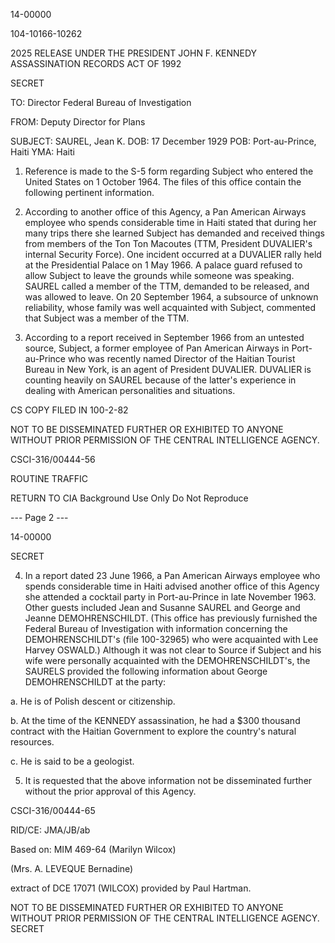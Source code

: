 14-00000

104-10166-10262

2025 RELEASE UNDER THE PRESIDENT JOHN F. KENNEDY ASSASSINATION RECORDS ACT OF 1992

SECRET

TO: Director
Federal Bureau of Investigation

FROM: Deputy Director for Plans

SUBJECT: SAUREL, Jean K.
DOB: 17 December 1929
POB: Port-au-Prince, Haiti
YMA: Haiti

1. Reference is made to the S-5 form regarding Subject who entered the United States on 1 October 1964. The files of this office contain the following pertinent information.

2. According to another office of this Agency, a Pan American Airways employee who spends considerable time in Haiti stated that during her many trips there she learned Subject has demanded and received things from members of the Ton Ton Macoutes (TTM, President DUVALIER's internal Security Force). One incident occurred at a DUVALIER rally held at the Presidential Palace on 1 May 1966. A palace guard refused to allow Subject to leave the grounds while someone was speaking. SAUREL called a member of the TTM, demanded to be released, and was allowed to leave. On 20 September 1964, a subsource of unknown reliability, whose family was well acquainted with Subject, commented that Subject was a member of the TTM.

3. According to a report received in September 1966 from an untested source, Subject, a former employee of Pan American Airways in Port-au-Prince who was recently named Director of the Haitian Tourist Bureau in New York, is an agent of President DUVALIER. DUVALIER is counting heavily on SAUREL because of the latter's experience in dealing with American personalities and situations.

CS COPY FILED IN 100-2-82

NOT TO BE DISSEMINATED FURTHER OR EXHIBITED
TO ANYONE WITHOUT PRIOR PERMISSION OF THE
CENTRAL INTELLIGENCE AGENCY.

CSCI-316/00444-56

ROUTINE TRAFFIC

RETURN TO CIA
Background Use Only
Do Not Reproduce

--- Page 2 ---

14-00000

SECRET

4. In a report dated 23 June 1966, a Pan American Airways employee who spends considerable time in Haiti advised another office of this Agency she attended a cocktail party in Port-au-Prince in late November 1963. Other guests included Jean and Susanne SAUREL and George and Jeanne DEMOHRENSCHILDT. (This office has previously furnished the Federal Bureau of Investigation with information concerning the DEMOHRENSCHILDT's (file 100-32965) who were acquainted with Lee Harvey OSWALD.) Although it was not clear to Source if Subject and his wife were personally acquainted with the DEMOHRENSCHILDT's, the SAURELS provided the following information about George DEMOHRENSCHILDT at the party:

a. He is of Polish descent or citizenship.

b. At the time of the KENNEDY assassination, he had a $300 thousand contract with the Haitian Government to explore the country's natural resources.

c. He is said to be a geologist.

5. It is requested that the above information not be disseminated further without the prior approval of this Agency.

CSCI-316/00444-65

RID/CE: JMA/JB/ab

Based on: MIM 469-64 (Marilyn Wilcox)

(Mrs. A. LEVEQUE Bernadine)

extract of DCE 17071 (WILCOX) provided by Paul Hartman.

NOT TO BE DISSEMINATED FURTHER OR EXHIBITED
TO ANYONE WITHOUT PRIOR PERMISSION OF THE
CENTRAL INTELLIGENCE AGENCY.
SECRET
